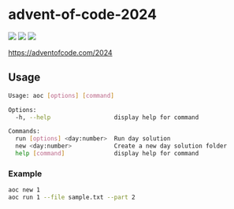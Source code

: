 # advent-of-code-2024

![](https://img.shields.io/badge/day%20📅-18-blue)
![](https://img.shields.io/badge/stars%20⭐-23-yellow)
![](https://img.shields.io/badge/days%20completed-11-red)

https://adventofcode.com/2024

## Usage

```bash
Usage: aoc [options] [command]

Options:
  -h, --help                  display help for command

Commands:
  run [options] <day:number>  Run day solution
  new <day:number>            Create a new day solution folder
  help [command]              display help for command
```

### Example

```bash
aoc new 1
aoc run 1 --file sample.txt --part 2
```
